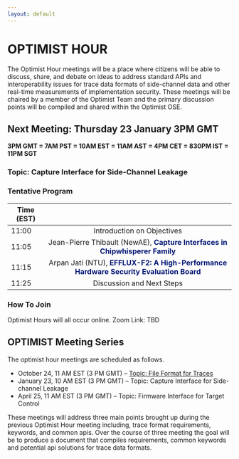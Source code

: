 ```yaml
---
layout: default
---
```


# OPTIMIST HOUR

The Optimist Hour meetings will be a place where citizens will be able
to discuss, share, and debate on ideas to address standard APIs and
interoperability issues for trace data formats of side-channel data
and other real-time measurements of implementation security. These
meetings will be chaired by a member of the Optimist Team and the
primary discussion points will be compiled and shared within the
Optimist OSE.

## Next Meeting: Thursday 23 January 3PM GMT

**3PM GMT = 7AM PST = 10AM EST = 11AM AST = 4PM CET = 830PM IST = 11PM SGT**

### Topic: Capture Interface for Side-Channel Leakage


### Tentative Program

| Time (EST)|     |
| ---   | :---: |
| 11:00  | Introduction on Objectives |
| 11:05  | Jean-Pierre Thibault (NewAE), <span style="color:#011673;font-weight:bold;">Capture Interfaces in Chipwhisperer Family</span>  |
| 11:15 | Arpan Jati (NTU), <span style="color:#011673;font-weight:bold;">EFFLUX-F2: A High-Performance Hardware Security Evaluation Board</span>  |
| 11:25 | Discussion and Next Steps |

### How To Join

Optimist Hours will all occur online.
Zoom Link: TBD

## OPTIMIST Meeting Series

The optimist hour meetings are scheduled as follows.

* October 24, 11 AM EST (3 PM GMT) – [Topic: File Format for Traces](https://optimist-ose.org/optimist-hour-24)
* January 23, 10 AM EST (3 PM GMT) – Topic: Capture Interface for Side-channel Leakage
* April 25, 11 AM EST (3 PM GMT) – Topic: Firmware Interface for Target Control

These meetings will address three main points brought up during the
previous Optimist Hour meeting including, trace format requirements,
keywords, and common apis. Over the course of three meeting the goal
will be to produce a document that compiles requirements, common
keywords and potential api solutions for trace data formats.

